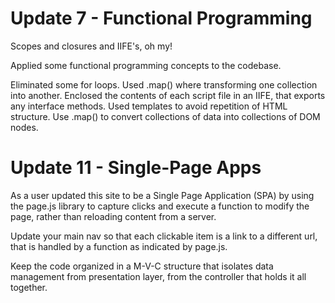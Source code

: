 # Update 7 - Functional Programming
Scopes and closures and IIFE's, oh my!

Applied some functional programming concepts to the codebase.

Eliminated some for loops.
Used .map() where  transforming one collection into another.
Enclosed the contents of each script file in an IIFE, that exports any interface methods.
Used templates to avoid repetition of HTML structure. Use .map() to convert collections of data into collections of DOM nodes.

# Update 11 - Single-Page Apps

As a user updated this site to be a Single Page Application (SPA) by using the page.js library to capture clicks and 
execute a function to modify the page, rather than reloading content from a server.

Update your main nav so that each clickable item is a link to a different url, that is handled by a function as indicated 
by page.js.

Keep the code organized in a M-V-C structure that isolates data management from presentation layer, from the controller 
that holds it all together. 
